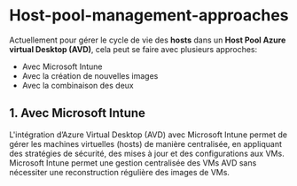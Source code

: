 # Host-pool-management-approaches
Actuellement pour gérer le cycle de vie des **hosts** dans un **Host Pool Azure virtual Desktop (AVD)**, cela peut se faire avec plusieurs approches:
- Avec Microsoft Intune
- Avec la création de nouvelles images
- Avec la combinaison des deux

## 1. Avec Microsoft Intune
L'intégration d’Azure Virtual Desktop (AVD) avec Microsoft Intune permet de gérer les machines virtuelles (hosts) de manière centralisée, en appliquant des stratégies de sécurité, des mises à jour et des configurations aux VMs. Microsoft Intune permet une gestion centralisée des VMs AVD sans nécessiter une reconstruction régulière des images de VMs.